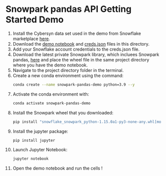 # Snowpark pandas API Getting Started Demo


1. Install the Cybersyn data set used in the demo from Snowflake marketplace [here](https://app.snowflake.com/marketplace/listing/GZTSZAS2KF7/cybersyn-inc-financial-economic-essentials).
1. Download the [demo notebook](demo.ipynb) and [creds.json](creds.json) files in this directory.
1. Add your Snowflake account credentials to the creds.json file.
1. Download the latest private Snowpark library, which incluees Snowpark pandas, [here](https://drive.google.com/drive/folders/1n2ijLihBVe3KuryqverajnqH7fxih3TL) and place the wheel file in the same project directory where you have the demo notebook.
1. Navigate to the project directory folder in the terminal.
1. Create a new conda environment using the command:
    ```bash
    conda create --name snowpark-pandas-demo python=3.9 --y
    ```
1. Activate the conda environment with:
    ```bash
    conda activate snowpark-pandas-demo
    ```
1. Install the Snowpark wheel that you downloaded:
    ```bash
    pip install "snowflake_snowpark_python-1.15.0a1-py3-none-any.whl[modin]"
    ```
1. Install the jupyter package:
    ```bash
    pip install jupyter
    ```
1. Launch Jupyter Notebook:
    ```bash
    jupyter notebook
    ```
1. Open the demo notebook and run the cells !
